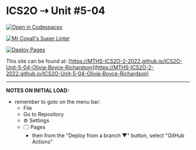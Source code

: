 # ICS2O ⇢ Unit #5-04

[![Open in Codespaces](https://classroom.github.com/assets/launch-codespace-7f7980b617ed060a017424585567c406b6ee15c891e84e1186181d67ecf80aa0.svg)](https://classroom.github.com/open-in-codespaces?assignment_repo_id=11182205)

[![Mr Coxall's Super Linter](https://github.com/MTHS-ICS2O-2-2022/ICS2O-Unit-5-04-Olivia-Boyce-Richardson/workflows/Mr%20Coxall's%20Super%20Linter/badge.svg)](https://github.com/MTHS-ICS2O-2-2022/ICS2O-Unit-5-04-Olivia-Boyce-Richardson/actions)

[![Deploy Pages](https://github.com/MTHS-ICS2O-2-2022/ICS2O-Unit-5-04-Olivia-Boyce-Richardson/workflows/Deploy%20Pages/badge.svg)](https://github.com/MTHS-ICS2O-2-2022/ICS2O-Unit-5-04-Olivia-Boyce-Richardson/actions)

This site can be found at: [https://MTHS-ICS2O-2-2022.github.io/ICS2O-Unit-5-04-Olivia-Boyce-Richardson](https://MTHS-ICS2O-2-2022.github.io/ICS2O-Unit-5-04-Olivia-Boyce-Richardson)

---

**NOTES ON INITIAL LOAD:**
- remember to goto on the menu bar:
  - File
  - Go to Repository
  - ⚙ Settings
  - 🗔 Pages
    - then from the "Deploy from a branch ▼" button, select "GitHub Actions"
